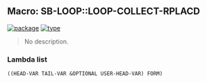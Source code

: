 ## Macro: SB-LOOP::LOOP-COLLECT-RPLACD
[![package](https://img.shields.io/badge/Package-SB--LOOP-5f9ea0.svg?style=social&colorA=999999)](../) [![type](https://img.shields.io/badge/Type-Macro-5f9ea0.svg?style=social&colorA=999999)](../#macro) 

> No description.

### Lambda list
```
((HEAD-VAR TAIL-VAR &OPTIONAL USER-HEAD-VAR) FORM)
```
